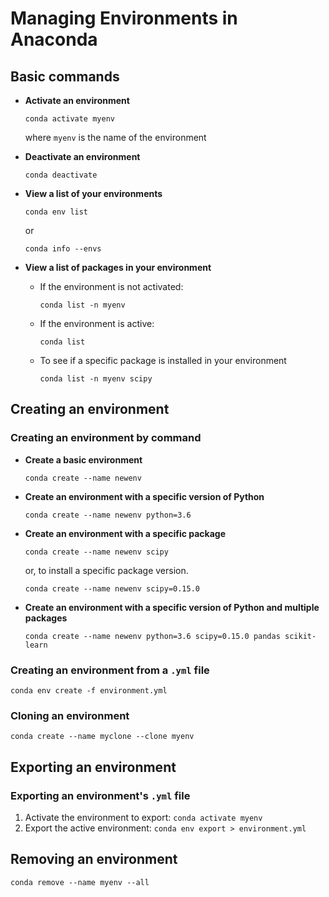 # Managing Environments in Anaconda

## Basic commands

* **Activate an environment**
  ```
  conda activate myenv
  ```
  
    where `myenv` is the name of the environment
  
* **Deactivate an environment**
  ```
  conda deactivate
  ```

* **View a list of your environments**
  ```
  conda env list
  ```
  
  or 
  
  ```
  conda info --envs
  ```
  
* **View a list of packages in your environment**
  * If the environment is not activated:
    ```
    conda list -n myenv
    ```
    
  * If the environment is active:
    ```
    conda list
    ```
    
  * To see if a specific package is installed in your environment
    ```
    conda list -n myenv scipy
    ```
  
## Creating an environment

### Creating an environment by command

* **Create a basic environment**
  ```
  conda create --name newenv
  ```
  
* **Create an environment with a specific version of Python**
  ```
  conda create --name newenv python=3.6
  ```
  
* **Create an environment with a specific package**
  ```
  conda create --name newenv scipy
  ```
  
  or, to install a specific package version.
  ```
  conda create --name newenv scipy=0.15.0
  ```
  
* **Create an environment with a specific version of Python and multiple packages**
  ```
  conda create --name newenv python=3.6 scipy=0.15.0 pandas scikit-learn
  ```
  
### Creating an environment from a `.yml` file
```
conda env create -f environment.yml
```


### Cloning an environment
```
conda create --name myclone --clone myenv
```


## Exporting an environment

### Exporting an environment's `.yml` file

1. Activate the environment to export: `conda activate myenv`
2. Export the active environment: `conda env export > environment.yml`


## Removing an environment

```
conda remove --name myenv --all
```
